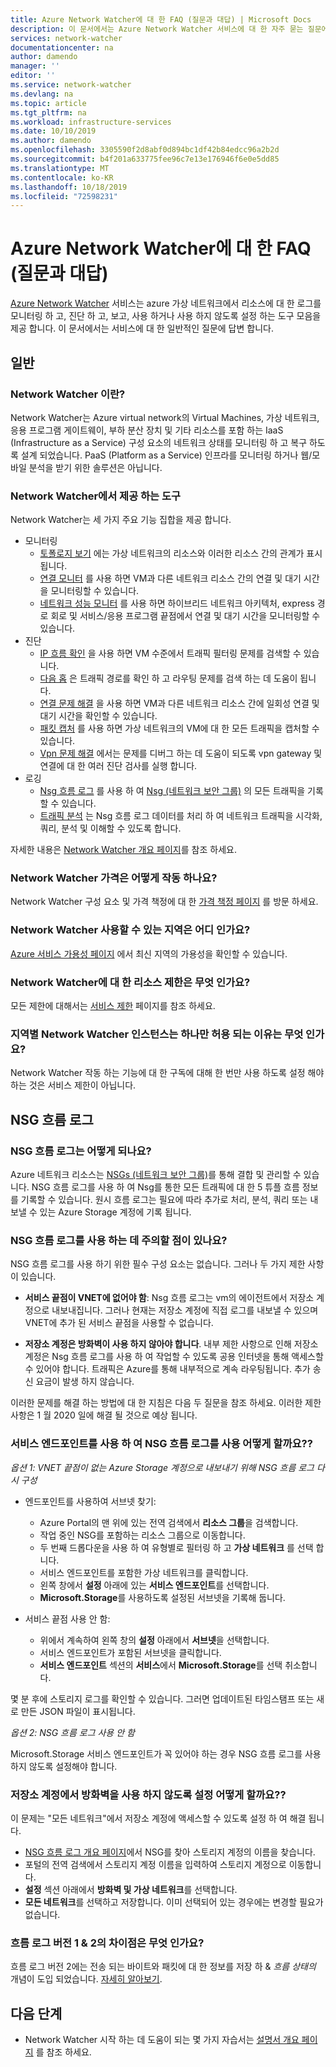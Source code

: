 ```yaml
---
title: Azure Network Watcher에 대 한 FAQ (질문과 대답) | Microsoft Docs
description: 이 문서에서는 Azure Network Watcher 서비스에 대 한 자주 묻는 질문에 답변 합니다.
services: network-watcher
documentationcenter: na
author: damendo
manager: ''
editor: ''
ms.service: network-watcher
ms.devlang: na
ms.topic: article
ms.tgt_pltfrm: na
ms.workload: infrastructure-services
ms.date: 10/10/2019
ms.author: damendo
ms.openlocfilehash: 3305590f2d8abf0d894bc1df42b84edcc96a2b2d
ms.sourcegitcommit: b4f201a633775fee96c7e13e176946f6e0e5dd85
ms.translationtype: MT
ms.contentlocale: ko-KR
ms.lasthandoff: 10/18/2019
ms.locfileid: "72598231"
---
```

# <a name="frequently-asked-questions-faq-about-azure-network-watcher"></a>Azure Network Watcher에 대 한 FAQ (질문과 대답)
[Azure Network Watcher](https://docs.microsoft.com/azure/network-watcher/network-watcher-monitoring-overview) 서비스는 azure 가상 네트워크에서 리소스에 대 한 로그를 모니터링 하 고, 진단 하 고, 보고, 사용 하거나 사용 하지 않도록 설정 하는 도구 모음을 제공 합니다. 이 문서에서는 서비스에 대 한 일반적인 질문에 답변 합니다.

## <a name="general"></a>일반

### <a name="what-is-network-watcher"></a>Network Watcher 이란?
Network Watcher는 Azure virtual network의 Virtual Machines, 가상 네트워크, 응용 프로그램 게이트웨이, 부하 분산 장치 및 기타 리소스를 포함 하는 IaaS (Infrastructure as a Service) 구성 요소의 네트워크 상태를 모니터링 하 고 복구 하도록 설계 되었습니다. PaaS (Platform as a Service) 인프라를 모니터링 하거나 웹/모바일 분석을 받기 위한 솔루션은 아닙니다.

### <a name="what-tools-does-network-watcher-provide"></a>Network Watcher에서 제공 하는 도구
Network Watcher는 세 가지 주요 기능 집합을 제공 합니다.
* 모니터링
  * [토폴로지 보기](https://docs.microsoft.com/azure/network-watcher/view-network-topology) 에는 가상 네트워크의 리소스와 이러한 리소스 간의 관계가 표시 됩니다.
  * [연결 모니터](https://docs.microsoft.com/azure/network-watcher/connection-monitor) 를 사용 하면 VM과 다른 네트워크 리소스 간의 연결 및 대기 시간을 모니터링할 수 있습니다.
  * [네트워크 성능 모니터](https://docs.microsoft.com/azure/azure-monitor/insights/network-performance-monitor) 를 사용 하면 하이브리드 네트워크 아키텍처, express 경로 회로 및 서비스/응용 프로그램 끝점에서 연결 및 대기 시간을 모니터링할 수 있습니다.  
* 진단
  * [IP 흐름 확인](https://docs.microsoft.com/azure/network-watcher/network-watcher-ip-flow-verify-overview) 을 사용 하면 VM 수준에서 트래픽 필터링 문제를 검색할 수 있습니다.
  * [다음 홉](https://docs.microsoft.com/azure/network-watcher/network-watcher-next-hop-overview) 은 트래픽 경로를 확인 하 고 라우팅 문제를 검색 하는 데 도움이 됩니다.
  * [연결 문제 해결](https://docs.microsoft.com/azure/network-watcher/network-watcher-connectivity-portal) 을 사용 하면 VM과 다른 네트워크 리소스 간에 일회성 연결 및 대기 시간을 확인할 수 있습니다.
  * [패킷 캡처](https://docs.microsoft.com/azure/network-watcher/network-watcher-packet-capture-overview) 를 사용 하면 가상 네트워크의 VM에 대 한 모든 트래픽을 캡처할 수 있습니다.
  * [Vpn 문제 해결](https://docs.microsoft.com/azure/network-watcher/network-watcher-troubleshoot-overview) 에서는 문제를 디버그 하는 데 도움이 되도록 vpn gateway 및 연결에 대 한 여러 진단 검사를 실행 합니다.
* 로깅
  * [Nsg 흐름 로그](https://docs.microsoft.com/azure/network-watcher/network-watcher-nsg-flow-logging-overview) 를 사용 하 여 [Nsg (네트워크 보안 그룹)](https://docs.microsoft.com/azure/virtual-network/security-overview) 의 모든 트래픽을 기록할 수 있습니다.
  * [트래픽 분석](https://docs.microsoft.com/azure/network-watcher/traffic-analytics) 는 Nsg 흐름 로그 데이터를 처리 하 여 네트워크 트래픽을 시각화, 쿼리, 분석 및 이해할 수 있도록 합니다.


자세한 내용은 [Network Watcher 개요 페이지](https://docs.microsoft.com/azure/network-watcher/network-watcher-monitoring-overview)를 참조 하세요.


### <a name="how-does-network-watcher-pricing-work"></a>Network Watcher 가격은 어떻게 작동 하나요?
Network Watcher 구성 요소 및 가격 책정에 대 한 [가격 책정 페이지](https://azure.microsoft.com/pricing/details/network-watcher/) 를 방문 하세요.

### <a name="which-regions-is-network-watcher-available-in"></a>Network Watcher 사용할 수 있는 지역은 어디 인가요?
[Azure 서비스 가용성 페이지](https://azure.microsoft.com/global-infrastructure/services/?products=network-watcher) 에서 최신 지역의 가용성을 확인할 수 있습니다.

### <a name="what-are-resource-limits-on-network-watcher"></a>Network Watcher에 대 한 리소스 제한은 무엇 인가요?
모든 제한에 대해서는 [서비스 제한](https://docs.microsoft.com/azure/azure-subscription-service-limits#network-watcher-limits) 페이지를 참조 하세요.  

### <a name="why-is-only-one-instance-of-network-watcher-allowed-per-region"></a>지역별 Network Watcher 인스턴스는 하나만 허용 되는 이유는 무엇 인가요?
Network Watcher 작동 하는 기능에 대 한 구독에 대해 한 번만 사용 하도록 설정 해야 하는 것은 서비스 제한이 아닙니다.

## <a name="nsg-flow-logs"></a>NSG 흐름 로그

### <a name="what-does-nsg-flow-logs-do"></a>NSG 흐름 로그는 어떻게 되나요?
Azure 네트워크 리소스는 [NSGs (네트워크 보안 그룹)](https://docs.microsoft.com/azure/virtual-network/security-overview)를 통해 결합 및 관리할 수 있습니다. NSG 흐름 로그를 사용 하 여 Nsg를 통한 모든 트래픽에 대 한 5 튜플 흐름 정보를 기록할 수 있습니다. 원시 흐름 로그는 필요에 따라 추가로 처리, 분석, 쿼리 또는 내보낼 수 있는 Azure Storage 계정에 기록 됩니다.

### <a name="are-there-any-caveats-to-using-nsg-flow-logs"></a>NSG 흐름 로그를 사용 하는 데 주의할 점이 있나요?
NSG 흐름 로그를 사용 하기 위한 필수 구성 요소는 없습니다. 그러나 두 가지 제한 사항이 있습니다.
- **서비스 끝점이 VNET에 없어야 함**: Nsg 흐름 로그는 vm의 에이전트에서 저장소 계정으로 내보내집니다. 그러나 현재는 저장소 계정에 직접 로그를 내보낼 수 있으며 VNET에 추가 된 서비스 끝점을 사용할 수 없습니다.

- **저장소 계정은 방화벽이 사용 하지 않아야 합니다**. 내부 제한 사항으로 인해 저장소 계정은 Nsg 흐름 로그를 사용 하 여 작업할 수 있도록 공용 인터넷을 통해 액세스할 수 있어야 합니다. 트래픽은 Azure를 통해 내부적으로 계속 라우팅됩니다. 추가 송신 요금이 발생 하지 않습니다.

이러한 문제를 해결 하는 방법에 대 한 지침은 다음 두 질문을 참조 하세요. 이러한 제한 사항은 1 월 2020 일에 해결 될 것으로 예상 됩니다.

### <a name="how-do-i-use-nsg-flow-logs-with-service-endpoints"></a>서비스 엔드포인트를 사용 하 여 NSG 흐름 로그를 사용 어떻게 할까요??

*옵션 1: VNET 끝점이 없는 Azure Storage 계정으로 내보내기 위해 NSG 흐름 로그 다시 구성*

* 엔드포인트를 사용하여 서브넷 찾기:

    - Azure Portal의 맨 위에 있는 전역 검색에서 **리소스 그룹**을 검색합니다.
    - 작업 중인 NSG를 포함하는 리소스 그룹으로 이동합니다.
    - 두 번째 드롭다운을 사용 하 여 유형별로 필터링 하 고 **가상 네트워크** 를 선택 합니다.
    - 서비스 엔드포인트를 포함한 가상 네트워크를 클릭합니다.
    - 왼쪽 창에서 **설정** 아래에 있는 **서비스 엔드포인트**를 선택합니다.
    - **Microsoft.Storage**를 사용하도록 설정된 서브넷을 기록해 둡니다.

* 서비스 끝점 사용 안 함:

    - 위에서 계속하여 왼쪽 창의 **설정** 아래에서 **서브넷**을 선택합니다.
    * 서비스 엔드포인트가 포함된 서브넷을 클릭합니다.
    - **서비스 엔드포인트** 섹션의 **서비스**에서 **Microsoft.Storage**를 선택 취소합니다.

몇 분 후에 스토리지 로그를 확인할 수 있습니다. 그러면 업데이트된 타임스탬프 또는 새로 만든 JSON 파일이 표시됩니다.

*옵션 2: NSG 흐름 로그 사용 안 함*

Microsoft.Storage 서비스 엔드포인트가 꼭 있어야 하는 경우 NSG 흐름 로그를 사용하지 않도록 설정해야 합니다.

### <a name="how-do-i-disable-the--firewall-on-my-storage-account"></a>저장소 계정에서 방화벽을 사용 하지 않도록 설정 어떻게 할까요??

이 문제는 "모든 네트워크"에서 저장소 계정에 액세스할 수 있도록 설정 하 여 해결 됩니다.

* [NSG 흐름 로그 개요 페이지](https://ms.portal.azure.com/#blade/Microsoft_Azure_Network/NetworkWatcherMenuBlade/flowLogs)에서 NSG를 찾아 스토리지 계정의 이름을 찾습니다.
* 포털의 전역 검색에서 스토리지 계정 이름을 입력하여 스토리지 계정으로 이동합니다.
* **설정** 섹션 아래에서 **방화벽 및 가상 네트워크**를 선택합니다.
* **모든 네트워크**를 선택하고 저장합니다. 이미 선택되어 있는 경우에는 변경할 필요가 없습니다.  

### <a name="what-is-the-difference-between-flow-logs-versions-1--2"></a>흐름 로그 버전 1 & 2의 차이점은 무엇 인가요?
흐름 로그 버전 2에는 전송 되는 바이트와 패킷에 대 한 정보를 저장 하 & *흐름 상태의* 개념이 도입 되었습니다. [자세히 알아보기](https://docs.microsoft.com/azure/network-watcher/network-watcher-nsg-flow-logging-overview#log-file).

## <a name="next-steps"></a>다음 단계
 - Network Watcher 시작 하는 데 도움이 되는 몇 가지 자습서는 [설명서 개요 페이지](https://docs.microsoft.com/azure/network-watcher/) 를 참조 하세요.
